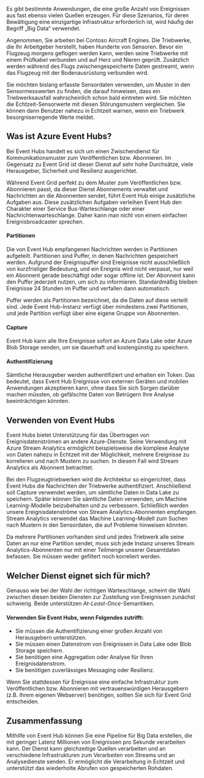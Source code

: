 Es gibt bestimmte Anwendungen, die eine große Anzahl von Ereignissen aus fast ebenso vielen Quellen erzeugen. Für diese Szenarios, für deren Bewältigung eine einzigartige Infrastruktur erforderlich ist, wird häufig der Begriff „Big Data“ verwendet.

Angenommen, Sie arbeiten bei Contoso Aircraft Engines. Die Triebwerke, die Ihr Arbeitgeber herstellt, haben Hunderte von Sensoren. Bevor ein Flugzeug morgens geflogen werden kann, werden seine Triebwerke mit einem Prüfkabel verbunden und auf Herz und Nieren geprüft. Zusätzlich werden während des Flugs zwischengespeicherte Daten gestreamt, wenn das Flugzeug mit der Bodenausrüstung verbunden wird.

Sie möchten bislang erfasste Sensordaten verwenden, um Muster in den Sensormesswerten zu finden, die darauf hinweisen, dass ein Triebwerksausfall wahrscheinlich schon bald eintreten wird. Sie möchten die Echtzeit-Sensorwerte mit diesen Störungsmustern vergleichen. Sie können dann Benutzer nahezu in Echtzeit warnen, wenn ein Triebwerk besorgniserregende Werte meldet.

## <a name="what-is-azure-event-hubs"></a>Was ist Azure Event Hubs?
Bei Event Hubs handelt es sich um einen Zwischendienst für Kommunikationsmuster zum Veröffentlichen bzw. Abonnieren. Im Gegensatz zu Event Grid ist dieser Dienst auf sehr hohe Durchsätze, viele Herausgeber, Sicherheit und Resilienz ausgerichtet.

Während Event Grid perfekt zu dem Muster zum Veröffentlichen bzw. Abonnieren passt, da dieser Dienst Abonnements verwaltet und Nachrichten an die Abonnenten sendet, führt Event Hub einige zusätzliche Aufgaben aus. Diese zusätzlichen Aufgaben verleihen Event Hub den Charakter einer Service Bus-Warteschlange oder einer Nachrichtenwarteschlange. Daher kann man nicht von einem einfachen Ereignisbroadcaster sprechen.

#### <a name="partitions"></a>Partitionen
Die von Event Hub empfangenen Nachrichten werden in Partitionen aufgeteilt. Partitionen sind Puffer, in denen Nachrichten gespeichert werden. Aufgrund der Ereignispuffer sind Ereignisse nicht ausschließlich von kurzfristiger Bedeutung, und ein Ereignis wird nicht verpasst, nur weil ein Abonnent gerade beschäftigt oder sogar offline ist. Der Abonnent kann den Puffer jederzeit nutzen, um sich zu informieren. Standardmäßig bleiben Ereignisse 24 Stunden im Puffer und verfallen dann automatisch.

Puffer werden als Partitionen bezeichnet, da die Daten auf diese verteilt sind. Jede Event Hub-Instanz verfügt über mindestens zwei Partitionen, und jede Partition verfügt über eine eigene Gruppe von Abonnenten.

#### <a name="capture"></a>Capture
Event Hub kann alle Ihre Ereignisse sofort an Azure Data Lake oder Azure Blob Storage senden, um sie dauerhaft und kostengünstig zu speichern.

#### <a name="authentication"></a>Authentifizierung
Sämtliche Herausgeber werden authentifiziert und erhalten ein Token. Das bedeutet, dass Event Hub Ereignisse von externen Geräten und mobilen Anwendungen akzeptieren kann, ohne dass Sie sich Sorgen darüber machen müssten, ob gefälschte Daten von Betrügern Ihre Analyse beeinträchtigen könnten. 

## <a name="using-event-hubs"></a>Verwenden von Event Hubs
Event Hubs bietet Unterstützung für das Übertragen von Ereignisdatenströmen an andere Azure-Dienste. Seine Verwendung mit Azure Stream Analytics ermöglicht beispielsweise die komplexe Analyse von Daten nahezu in Echtzeit mit der Möglichkeit, mehrere Ereignisse zu korrelieren und nach Mustern zu suchen. In diesem Fall wird Stream Analytics als Abonnent betrachtet.

Bei den Flugzeugtriebwerken wird die Architektur so eingerichtet, dass Event Hubs die Nachrichten der Triebwerke authentifiziert. Anschließend soll Capture verwendet werden, um sämtliche Daten in Data Lake zu speichern. Später können Sie sämtliche Daten verwenden, um Machine Learning-Modelle beizubehalten und zu verbessern. Schließlich werden unsere Ereignisdatenströme von Stream Analytics-Abonnenten empfangen. Stream Analytics verwendet das Machine Learning-Modell zum Suchen nach Mustern in den Sensordaten, die auf Probleme hinweisen könnten.

Da mehrere Partitionen vorhanden sind und jedes Triebwerk alle seine Daten an nur eine Partition sendet, muss sich jede Instanz unseres Stream Analytics-Abonnenten nur mit einer Teilmenge unserer Gesamtdaten befassen. Sie müssen weder gefiltert noch korreliert werden.

## <a name="which-service-should-i-choose"></a>Welcher Dienst eignet sich für mich?
Genauso wie bei der Wahl der richtigen Warteschlange, scheint die Wahl zwischen diesen beiden Diensten zur Zustellung von Ereignissen zunächst schwierig. Beide unterstützen *At-Least-Once*-Semantiken.

#### <a name="choose-event-hubs-if"></a>Verwenden Sie Event Hubs, wenn Folgendes zutrifft:
- Sie müssen die Authentifizierung einer großen Anzahl von Herausgebern unterstützen.
- Sie müssen einen Datenstrom von Ereignissen in Data Lake oder Blob Storage speichern.
- Sie benötigen eine Aggregation oder Analyse für Ihren Ereignisdatenstrom.
- Sie benötigen zuverlässiges Messaging oder Resilienz.  

Wenn Sie stattdessen für Ereignisse eine einfache Infrastruktur zum Veröffentlichen bzw. Abonnieren mit vertrauenswürdigen Herausgebern (z.B. Ihrem eigenen Webserver) benötigen, sollten Sie sich für Event Grid entscheiden.

## <a name="summary"></a>Zusammenfassung
Mithilfe von Event Hub können Sie eine Pipeline für Big Data erstellen, die mit geringer Latenz Millionen von Ereignissen pro Sekunde verarbeiten kann. Der Dienst kann gleichzeitige Quellen verarbeiten und an verschiedene Infrastrukturen zum Verarbeiten von Streams und an Analysedienste senden. Er ermöglicht die Verarbeitung in Echtzeit und unterstützt das wiederholte Abrufen von gespeicherten Rohdaten. 
